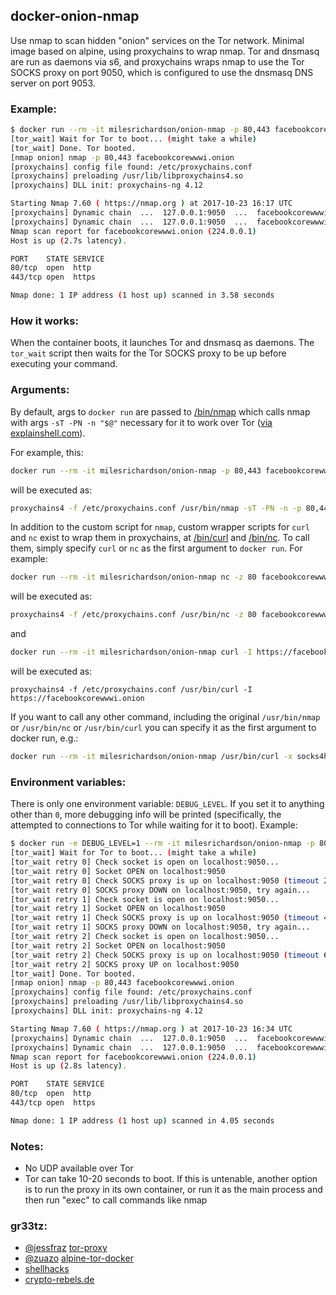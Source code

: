 ## docker-onion-nmap

Use nmap to scan hidden "onion" services on the Tor network. Minimal image
based on alpine, using proxychains to wrap nmap. Tor and dnsmasq are run
as daemons via s6, and proxychains wraps nmap to use the Tor SOCKS proxy on port 9050, which is configured to use the dnsmasq DNS server on port 9053.

### Example:

``` bash
$ docker run --rm -it milesrichardson/onion-nmap -p 80,443 facebookcorewwwi.onion
[tor_wait] Wait for Tor to boot... (might take a while)
[tor_wait] Done. Tor booted.
[nmap onion] nmap -p 80,443 facebookcorewwwi.onion
[proxychains] config file found: /etc/proxychains.conf
[proxychains] preloading /usr/lib/libproxychains4.so
[proxychains] DLL init: proxychains-ng 4.12

Starting Nmap 7.60 ( https://nmap.org ) at 2017-10-23 16:17 UTC
[proxychains] Dynamic chain  ...  127.0.0.1:9050  ...  facebookcorewwwi.onion:443  ...  OK
[proxychains] Dynamic chain  ...  127.0.0.1:9050  ...  facebookcorewwwi.onion:80  ...  OK
Nmap scan report for facebookcorewwwi.onion (224.0.0.1)
Host is up (2.7s latency).

PORT    STATE SERVICE
80/tcp  open  http
443/tcp open  https

Nmap done: 1 IP address (1 host up) scanned in 3.58 seconds
```

### How it works:

When the container boots, it launches Tor and dnsmasq as daemons. The `tor_wait`
script then waits for the Tor SOCKS proxy to be up before executing your command.

### Arguments:

By default, args to `docker run` are passed to [/bin/nmap](/bin/nmap)
which calls nmap with args `-sT -PN -n "$@"` necessary for it to work over Tor ([via explainshell.com](https://explainshell.com/explain?cmd=nmap+-sT+-PN+-n)).

For example, this:

``` bash
docker run --rm -it milesrichardson/onion-nmap -p 80,443 facebookcorewwwi.onion
```

will be executed as:

``` sh
proxychains4 -f /etc/proxychains.conf /usr/bin/nmap -sT -PN -n -p 80,443 facebookcorewwwi.onion
```

In addition to the custom script for `nmap`, custom wrapper scripts for `curl`
and `nc` exist to wrap them in proxychains, at [/bin/curl](/bin/curl)
and [/bin/nc](/bin/nc). To call them, simply specify `curl` or `nc`
as the first argument to `docker run`. For example:

``` bash
docker run --rm -it milesrichardson/onion-nmap nc -z 80 facebookcorewwwi.onion
```

will be executed as:

``` bash
proxychains4 -f /etc/proxychains.conf /usr/bin/nc -z 80 facebookcorewwwi.onion
```

and

``` bash
docker run --rm -it milesrichardson/onion-nmap curl -I https://facebookcorewwwi.onion
```

will be executed as:

```
proxychains4 -f /etc/proxychains.conf /usr/bin/curl -I https://facebookcorewwwi.onion
```

If you want to call any other command, including the original `/usr/bin/nmap` or
`/usr/bin/nc` or `/usr/bin/curl` you can specify it as the first argument to docker run, e.g.:

``` bash
docker run --rm -it milesrichardson/onion-nmap /usr/bin/curl -x socks4h://localhost:9050 https://facebookcorewwwi.onion
```

### Environment variables:

There is only one environment variable: `DEBUG_LEVEL`. If you set it to
anything other than `0`, more debugging info will be printed (specifically,
the attempted to connections to Tor while waiting for it to boot). Example:

``` bash
$ docker run -e DEBUG_LEVEL=1 --rm -it milesrichardson/onion-nmap -p 80,443 facebookcorewwwi.onion
[tor_wait] Wait for Tor to boot... (might take a while)
[tor_wait retry 0] Check socket is open on localhost:9050...
[tor_wait retry 0] Socket OPEN on localhost:9050
[tor_wait retry 0] Check SOCKS proxy is up on localhost:9050 (timeout 2 )...
[tor_wait retry 0] SOCKS proxy DOWN on localhost:9050, try again...
[tor_wait retry 1] Check socket is open on localhost:9050...
[tor_wait retry 1] Socket OPEN on localhost:9050
[tor_wait retry 1] Check SOCKS proxy is up on localhost:9050 (timeout 4 )...
[tor_wait retry 1] SOCKS proxy DOWN on localhost:9050, try again...
[tor_wait retry 2] Check socket is open on localhost:9050...
[tor_wait retry 2] Socket OPEN on localhost:9050
[tor_wait retry 2] Check SOCKS proxy is up on localhost:9050 (timeout 6 )...
[tor_wait retry 2] SOCKS proxy UP on localhost:9050
[tor_wait] Done. Tor booted.
[nmap onion] nmap -p 80,443 facebookcorewwwi.onion
[proxychains] config file found: /etc/proxychains.conf
[proxychains] preloading /usr/lib/libproxychains4.so
[proxychains] DLL init: proxychains-ng 4.12

Starting Nmap 7.60 ( https://nmap.org ) at 2017-10-23 16:34 UTC
[proxychains] Dynamic chain  ...  127.0.0.1:9050  ...  facebookcorewwwi.onion:443  ...  OK
[proxychains] Dynamic chain  ...  127.0.0.1:9050  ...  facebookcorewwwi.onion:80  ...  OK
Nmap scan report for facebookcorewwwi.onion (224.0.0.1)
Host is up (2.8s latency).

PORT    STATE SERVICE
80/tcp  open  http
443/tcp open  https

Nmap done: 1 IP address (1 host up) scanned in 4.05 seconds
```

### Notes:

- No UDP available over Tor
- Tor can take 10-20 seconds to boot. If this is untenable, another option is to run the proxy in its own container, or run it as the main process and then run "exec" to call commands like nmap

### gr33tz:

- [@jessfraz](https://github.com/jessfraz) [tor-proxy](https://github.com/jessfraz/dockerfiles/tree/master/tor-proxy)
- [@zuazo](https://github.com/zuazo) [alpine-tor-docker](https://github.com/zuazo/alpine-tor-docker)
- [shellhacks](https://www.shellhacks.com/anonymous-port-scanning-nmap-tor-proxychains/)
- [crypto-rebels.de](https://www.crypto-rebels.de/scanhidden.html)

